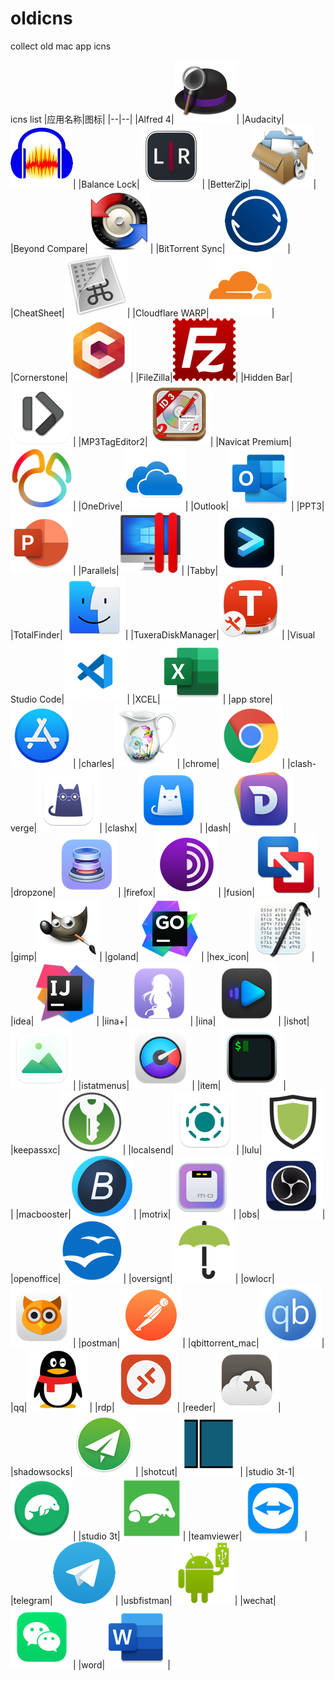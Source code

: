 # oldicns
collect old mac app icns

icns list
|应用名称|图标|
|--|--|
|Alfred 4|![](./png/Alfred4.png)|
|Audacity|![](./png/Audacity.png)|
|Balance Lock|![](./png/BalanceLock.png)|
|BetterZip|![](./png/BetterZip.png)|
|Beyond Compare|![](./png/BeyondCompare.png)|
|BitTorrent Sync|![](./png/BitTorrentSync.png)|
|CheatSheet|![](./png/CheatSheet.png)|
|Cloudflare WARP|![](./png/CloudflareWARP.png)|
|Cornerstone|![](./png/Cornerstone.png)|
|FileZilla|![](./png/FileZilla.png)|
|Hidden Bar|![](./png/HiddenBar.png)|
|MP3TagEditor2|![](./png/MP3TagEditor2.png)|
|Navicat Premium|![](./png/NavicatPremium.png)|
|OneDrive|![](./png/OneDrive.png)|
|Outlook|![](./png/Outlook.png)|
|PPT3|![](./png/PPT3.png)|
|Parallels|![](./png/Parallels.png)|
|Tabby|![](./png/Tabby.png)|
|TotalFinder|![](./png/TotalFinder.png)|
|TuxeraDiskManager|![](./png/TuxeraDiskManager.png)|
|Visual Studio Code|![](./png/VisualStudioCode.png)|
|XCEL|![](./png/XCEL.png)|
|app store|![](./png/appstore.png)|
|charles|![](./png/charles.png)|
|chrome|![](./png/chrome.png)|
|clash-verge|![](./png/clash-verge.png)|
|clashx|![](./png/clashx.png)|
|dash|![](./png/dash.png)|
|dropzone|![](./png/dropzone.png)|
|firefox|![](./png/firefox.png)|
|fusion|![](./png/fusion.png)|
|gimp|![](./png/gimp.png)|
|goland|![](./png/goland.png)|
|hex_icon|![](./png/hex_icon.png)|
|idea|![](./png/idea.png)|
|iina+|![](./png/iina+.png)|
|iina|![](./png/iina.png)|
|ishot|![](./png/ishot.png)|
|istatmenus|![](./png/istatmenus.png)|
|item|![](./png/item.png)|
|keepassxc|![](./png/keepassxc.png)|
|localsend|![](./png/localsend.png)|
|lulu|![](./png/lulu.png)|
|macbooster|![](./png/macbooster.png)|
|motrix|![](./png/motrix.png)|
|obs|![](./png/obs.png)|
|openoffice|![](./png/openoffice.png)|
|oversignt|![](./png/oversignt.png)|
|owlocr|![](./png/owlocr.png)|
|postman|![](./png/postman.png)|
|qbittorrent_mac|![](./png/qbittorrent_mac.png)|
|qq|![](./png/qq.png)|
|rdp|![](./png/rdp.png)|
|reeder|![](./png/reeder.png)|
|shadowsocks|![](./png/shadowsocks.png)|
|shotcut|![](./png/shotcut.png)|
|studio 3t-1|![](./png/studio3t-1.png)|
|studio 3t|![](./png/studio3t.png)|
|teamviewer|![](./png/teamviewer.png)|
|telegram|![](./png/telegram.png)|
|usbfistman|![](./png/usbfistman.png)|
|wechat|![](./png/wechat.png)|
|word|![](./png/word.png)|